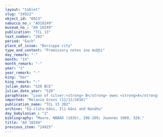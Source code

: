 ```yaml
---
layout: "tablet"
slug: "24922"
object_id: "6923"
nabucco_no_: "AO10249"
museum_no_: "AO 10249"
publication: "TCL 13"
text_number: "202"
period: "Each"
place_of_issue: "Borsippa city"
type_and_content: "Promissory notes ina muẖẖi"
day_remark: "-"
month: "IX"
month_remark: "-"
year: "2"
year_remark: "-"
king: "Dar"
king_remark: "-"
julian_date: "520 BCE"
julian_date_year: "520"
paraphrase: "Loan of silver:<strong> B</strong> owes <strong>A</strong> 1/3 mina and 5 shekels of scrap silver (<em>kaspu nuhhutu</em>) by 1/8 alloy (<em>bitqu</em>) per shekel. The debt will bear an (yearly) interest (<em>hubullu</em>) of 12 shekels of silver per mina (20% p.a.). <strong><sup>f</sup>C</strong>, female slave (<em>amtu</em>) of <strong>A</strong>, is placed as a pledge. 2 witnesses and the scribe.<br /> &nbsp;<br /> <strong>A</strong> = Marduk-&scaron;umu-uṣur/&Scaron;ama&scaron;-[&hellip;]//[&hellip;]ia; <strong>B</strong> = Mu&scaron;ēzib-Bēl/Zēr-Bābili//(Ea-)ilūtu-bāni; <strong><sup>f</sup>C</strong> = <sup>f</sup>&Scaron;usippitu, <em>amtu</em> (female slave) of <strong>B</strong>; Scribe = Nab&ucirc;-&scaron;umu-uṣur/Bēl-zēru-ibni//Balāṭu<br /> &nbsp;"
imported: "Melanie Gross (12/12/2016)"
publication_name: "TCL 13 202"
archive: "Ea-ilūtu-bāni, Ilī-bāni and Nanāhu"
day_babylonian_: "2"
bibliography: "Moore, NBBAD (1935), 206-209; Joannès 1989, 320."
title: "AO 10249"
previous_item: "24925"
---
```

